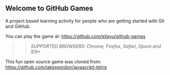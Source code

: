 ## Welcome to GitHub Games

A project based learning activity for people who are getting started with Git and GitHub.

You can play the game at: https://github.com/ellayu/github-games

>> _*SUPPORTED BROWSERS*: Chrome, Firefox, Safari, Opera and IE9+_

This fun open source game was cloned from: https://github.com/jakesgordon/javascript-tetris
